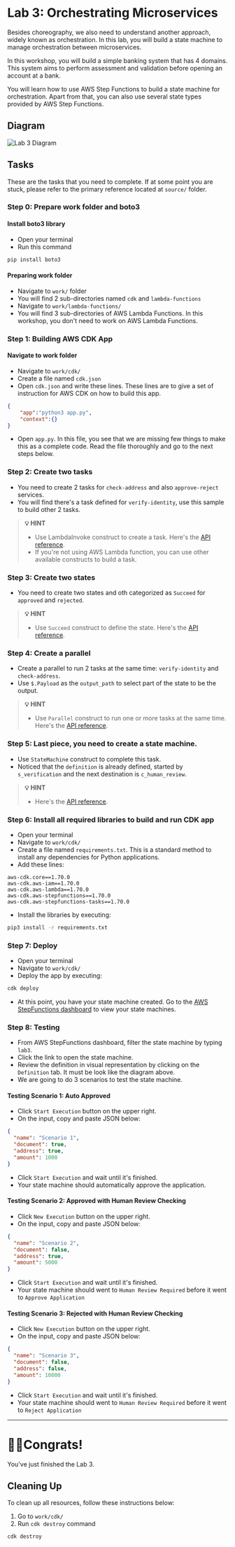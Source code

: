 # Lab 3: Orchestrating Microservices
Besides choreography, we also need to understand another approach, widely known as orchestration. In this lab, you will build a state machine to manage orchestration between microservices.

In this workshop, you will build a simple banking system that has 4 domains. This system aims to perform assessment and validation before opening an account at a bank.

You will learn how to use AWS Step Functions to build a state machine for orchestration. Apart from that, you can also use several state types provided by AWS Step Functions.

## Diagram
![Lab 3 Diagram](https://raw.githubusercontent.com/donnieprakoso/workshop-eventDrivenMicroservices/master/3-lab-orchestrateMicroservices/lab3-diagram.png)

## Tasks
These are the tasks that you need to complete. If at some point you are stuck, please refer to the primary reference located at `source/` folder. 

### Step 0: Prepare work folder and boto3
#### Install boto3 library
- Open your terminal
- Run this command
```bash
pip install boto3 
```

#### Preparing work folder
- Navigate to `work/` folder
- You will find 2 sub-directories named `cdk` and `lambda-functions`
- Navigate to `work/lambda-functions/` 
- You will find 3 sub-directories of AWS Lambda Functions. In this workshop, you don't need to work on AWS Lambda Functions.

### Step 1: Building AWS CDK App
#### Navigate to work folder
- Navigate to `work/cdk/`
- Create a file named `cdk.json`
- Open `cdk.json` and write these lines. These lines are to give a set of instruction for AWS CDK on how to build this app.
```json
{
	"app":"python3 app.py",
	"context":{}
}
```

- Open `app.py`. In this file, you see that we are missing few things to make this as a complete code. Read the file thoroughly and go to the next steps below.

### Step 2: Create two tasks
- You need to create 2 tasks for `check-address` and also `approve-reject` services. 
- You will find there's a task defined for `verify-identity`, use this sample to build other 2 tasks.

> **💡 HINT**   
> - Use LambdaInvoke construct to create a task. Here's the [API reference](https://docs.aws.amazon.com/cdk/api/latest/python/aws_cdk.aws_stepfunctions_tasks/LambdaInvoke.html).
> - If you're not using AWS Lambda function, you can use other available constructs to build a task.
### Step 3: Create two states
- You need to create two states and oth categorized as `Succeed` for `approved` and `rejected`. 



> **💡 HINT**
> - Use `Succeed` construct to define the state. Here's the [API reference](https://docs.aws.amazon.com/cdk/api/latest/python/aws_cdk.aws_stepfunctions/Succeed.html).

### Step 4: Create a parallel
- Create a parallel to run 2 tasks at the same time: `verify-identity` and `check-address`. 
- Use `$.Payload` as the `output_path` to select part of the state to be the output. 

> **💡 HINT**
> - Use `Parallel` construct to run one or more tasks at the same time. Here's the [API reference](https://docs.aws.amazon.com/cdk/api/latest/python/aws_cdk.aws_stepfunctions/Parallel.html).

### Step 5: Last piece, you need to create a state machine. 
- Use `StateMachine` construct to complete this task. 
- Noticed that the `definition` is already defined, started by `s_verification` and the next destination is `c_human_review`. 

>**💡 HINT**
> - Here's the [API reference](https://docs.aws.amazon.com/cdk/api/latest/python/aws_cdk.aws_stepfunctions/StateMachine.html).

### Step 6: Install all required libraries to build and run CDK app
- Open your terminal
- Navigate to `work/cdk/`
- Create a file named `requirements.txt`. This is a standard method to install any dependencies for Python applications. 
- Add these lines:
```
aws-cdk.core==1.70.0
aws-cdk.aws-iam==1.70.0 
aws-cdk.aws-lambda==1.70.0
aws-cdk.aws-stepfunctions==1.70.0
aws-cdk.aws-stepfunctions-tasks==1.70.0
```

- Install the libraries by executing:
```bash
pip3 install -r requirements.txt
```

### Step 7: Deploy
- Open your terminal
- Navigate to `work/cdk/`
- Deploy the app by executing:
```bash
cdk deploy
```
- At this point, you have your state machine created. Go to the [AWS StepFunctions dashboard](https://ap-southeast-1.console.aws.amazon.com/states/home?) to view your state machines.

### Step 8: Testing
- From AWS StepFunctions dashboard, filter the state machine by typing `lab3`. 
- Click the link to open the state machine.
- Review the definition in visual representation by clicking on the `Definition` tab. It must be look like the diagram above.
- We are going to do 3 scenarios to test the state machine.

#### Testing Scenario 1: Auto Approved
- Click `Start Execution` button on the upper right. 
- On the input, copy and paste JSON below:
```json
{
  "name": "Scenario 1",
  "document": true,
  "address": true,
  "amount": 1000
}
```
- Click `Start Execution` and wait until it's finished.
- Your state machine should automatically approve the application.

#### Testing Scenario 2: Approved with Human Review Checking
- Click `New Execution` button on the upper right. 
- On the input, copy and paste JSON below:
```json
{
  "name": "Scenario 2",
  "document": false,
  "address": true,
  "amount": 5000
}
```
- Click `Start Execution` and wait until it's finished.
- Your state machine should went to `Human Review Required` before it went to `Approve Application`

#### Testing Scenario 3: Rejected with Human Review Checking
- Click `New Execution` button on the upper right. 
- On the input, copy and paste JSON below:
```json
{
  "name": "Scenario 3",
  "document": false,
  "address": false,
  "amount": 10000
}
```
- Click `Start Execution` and wait until it's finished.
- Your state machine should went to `Human Review Required` before it went to `Reject Application`

---

# 🤘🏻Congrats! 
You've just finished the Lab 3.

## Cleaning Up
To clean up all resources, follow these instructions below:
1. Go to `work/cdk/`
2. Run `cdk destroy` command
```bash
cdk destroy
```